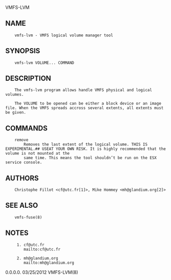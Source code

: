   VMFS-LVM
 
## NAME
        vmfs-lvm - VMFS logical volume manager tool
 
## SYNOPSIS
        vmfs-lvm VOLUME... COMMAND
 
## DESCRIPTION
        The vmfs-lvm program allows handle VMFS physical and logical volumes.
 
        The VOLUME to be opened can be either a block device or an image file. When the VMFS spreads accross several extents, all extents must be given.
 
## COMMANDS
        remove
            Removes the last extent of the logical volume. THIS IS EXPERIMENTAL.## USEAT YOUR OWN RISK. It is highly recommended that the volume is not mounted at the
            same time. This means the tool shouldn’t be run on the ESX service console.
 
## AUTHORS
        Christophe Fillot <cf@utc.fr[1]>, Mike Hommey <mh@glandium.org[2]>
 
## SEE ALSO
        vmfs-fuse(8)
 
## NOTES
         1. cf@utc.fr
            mailto:cf@utc.fr
 
         2. mh@glandium.org
            mailto:mh@glandium.org
 
   0.0.0.0.                                                                   03/25/2012                                                                  VMFS-LVM(8)
